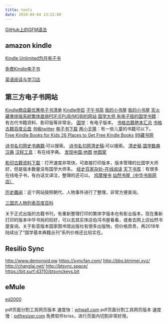 ```yaml
---
title: tools
date: 2019-04-04 13:22:00
---
```


[GitHub上的GFM语法](https://guides.github.com/features/mastering-markdown/#syntax)




## amazon kindle
[Kindle Unlimited包月电子书](https://www.amazon.cn/gp/search/ref=sr_ex_n_1?rh=n%3A116087071%2Cn%3A%21116089071%2Cn%3A%21116176071%2Cn%3A1337022071&bbn=1337022071&sort=price-asc-rank&ie=UTF8&qid=1475196363)

[免费Kindle电子书](https://www.amazon.cn/Kindle%E5%85%8D%E8%B4%B9%E7%94%B5%E5%AD%90%E4%B9%A6/b/ref=sa_menu_kindle_l3_b116175071?ie=UTF8&node=116175071)

[英语阅读与学习店](https://www.amazon.cn/b/ref=amb_link_102868712_13?ie=UTF8&node=1437806071&pf_rd_m=A1AJ19PSB66TGU&pf_rd_s=merchandised-search-leftnav&pf_rd_r=1ZBM65S4678R6C4ZSDA3&pf_rd_t=101&pf_rd_p=271560092&pf_rd_i=116169071)

## 第三方电子书网站
[Kindle商店最优惠电子书清单](http://t.bookdna.cn/)
[Kindle伴侣](http://kindlefere.com/)
[子午书简](https://5kindle.com/)
[我的小书屋](http://mebook.cc)
[我的小书屋](http://shuwu.mobi)
[天火藏書排版系統繁体直排PDF/EPUB/MOBI的网站](http://ebook.cdict.info/)
[国学大师 有电子版的国学书籍](http://www.guoxuedashi.com/)：有古代书籍资料、影印版等非常全。
[国学](http://www.guoxue123.com)：有电子版本。
[书格古籍艳本汇总](https://shuge.org/ebook/yanben/)
[书格古籍百度云盘](https://pan.baidu.com/share/home?uk=2533729796)
[书格twitter](https://twitter.com/shugeorg)
[电子书下载](http://www.booklist.mobi/)
[两小无猜](http://www.lxwc.com.cn)：有一些儿童的书籍可以下。
[Free Kindle Books for Kids ](https://www.thebalance.com/free-kids-kindle-books-1357953)
[26 Places to Get Free Kindle Books](https://www.thebalance.com/places-to-get-free-kindle-books-1357954)
[99藏书网](http://www.99csw.com/index.php)

[诗书名句网史书典籍](http://www.shicimingju.com/book/):可以搜索。
[诗书名句网清史稿](http://www.shicimingju.com/book/qingshigao.html):可以搜索。
[清史稿](https://www.qingshigao.com/)
[国学数典](http://bbs.gxsd.com.cn/forum.php?mod=forumdisplay&fid=22)
[汉典](http://www.zdic.net/z/swjz/)
[汉程工具](http://tool.httpcn.com/Html/Zi/33/KOPWTBKOCQMEFMEME.shtml)：有在线字典。
[发现中国·地图](https://www.ageeye.cn/china/)
[地图窝](http://www.onegreen.net/maps/)

[影印古籍资料下载](https://sou-yun.com/eBookIndex.aspx)：打开速度非常快，可直接打印版本，版本管理的比国学大师好，但是版本数量没有国学大师多。
[经史百家杂钞-在线阅读](https://www.txshuku.com/article/610.html)
[天下书库](https://www.txshuku.com/)：有很多在线电子书，有白话文译注，整理的还可以。
[鸠摩搜书](https://www.jiumodiary.com/)
[灿然书屋（中华书局网店）](http://www.crbook.cn/)


[历史趣闻](http://www.lishiqw.com/chaodai/mingchao/)：这个网站按照朝代、人物事件进行了整理，非常方便查询。

[三国志人物列表百度百科](http://baike.baidu.com/fenlei/%E3%80%8A%E4%B8%89%E5%9B%BD%E5%BF%97%E3%80%8B%E4%BA%BA%E7%89%A9)

关于正式出版的古籍书刊，有重新整理打印的繁体字版本也有影业版本，现在重新打印的版本中华书局的较好，可以去其实体店伯鸿书屋看看，或者去网上店灿然书屋查询。关于影音版本国家图书馆出版社有很多出版物，但价格昂贵，再2018年陆续出了“国学基本典籍丛刊”系列价格还比较实在。




## Resilio Sync 
<http://www.demonoid.pw>
<https://syncfan.com/>
<http://bbs.btnimei.xyz/>
<http://changlai.net/>
<http://btsync.space/>
<https://bit.surf:43110/btsynckeys.bit>


## eMule
[ed2000](http://www.ed2000.com/)



pdf页面分割工具网页版本 速度快：[witwall.com](http://witwall.com/pdfdivide)
pdf页面分割工具网页版本 速度慢：[pdfresizer.com](https://pdfresizer.com/crop)
免费软件briss，进行页面内切割非常好用。



